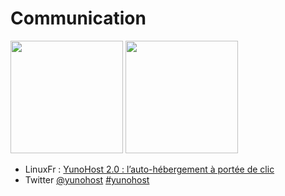 # Communication
<a href="https://linuxfr.org/news/yunohost-2-0-l-auto-hebergement-a-portee-de-clic"><img src="https://yunohost.org/images/Linuxfr.png" width=180></a>
<a href="https://fr.wikipedia.org/wiki/YunoHost"><img src="https://yunohost.org/images/Wikipedia-logo-v2-fr.svg" width=180></a>
* LinuxFr : [YunoHost 2.0 : l’auto-hébergement à portée de clic](https://linuxfr.org/news/yunohost-2-0-l-auto-hebergement-a-portee-de-clic)
* Twitter [@yunohost](https://twitter.com/yunohost) [#yunohost](https://twitter.com/hashtag/yunohost?src=hash)
